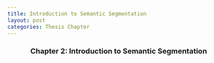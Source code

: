 ```yaml
---
title: Introduction to Semantic Segmentation
layout: post
categories: Thesis Chapter
---
```


<h3 align="center">Chapter 2: Introduction to Semantic Segmentation</h3>


<div style="text-align: center;">
    <object data="/assets/thesis/DSWW_Thesis.pdf#page=17" width="1000" height="1000" type="application/pdf" style="margin:auto; display:block;"></object>
</div>